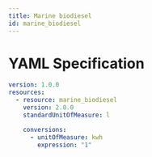 ```yaml
---
title: Marine biodiesel
id: marine_biodiesel
---
```




# YAML Specification

```yaml
version: 1.0.0
resources:
  - resource: marine_biodiesel
    version: 2.0.0
    standardUnitOfMeasure: l

    conversions:
      - unitOfMeasure: kwh
        expression: "1"

```



